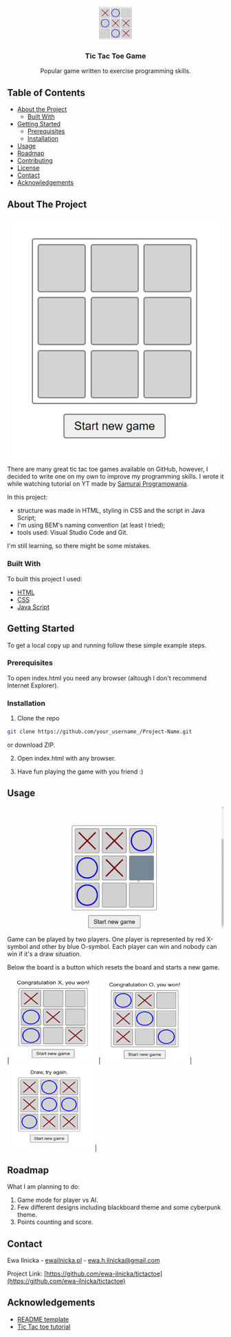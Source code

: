 

<br />
<p align="center">
  <a href="https://github.com/ewa-ilnicka/tictactoe">
    <img src="resources/view2.png" alt="View" width="80" height="80">
  </a>

  <h3 align="center">Tic Tac Toe Game</h3>

  <p align="center">
    Popular game written to exercise programming skills.
  </p>
</p>



## Table of Contents

* [About the Project](#about-the-project)
  * [Built With](#built-with)
* [Getting Started](#getting-started)
  * [Prerequisites](#prerequisites)
  * [Installation](#installation)
* [Usage](#usage)
* [Roadmap](#roadmap)
* [Contributing](#contributing)
* [License](#license)
* [Contact](#contact)
* [Acknowledgements](#acknowledgements)



## About The Project

  <img src="resources/view.png" alt="View">

There are many great tic tac toe games available on GitHub, however, I decided to write one on my own to improve my programming skills. I wrote it while watching tutorial on YT made by [Samuraj Programowania](https://www.youtube.com/channel/UC6wlzVp-5TD5xfDwiohSDeg).

In this project:
* structure was made in HTML, styling in CSS and the script in Java Script;
* I'm using BEM's naming convention (at least I tried);
* tools used: Visual Studio Code and Git.

I'm still learning, so there might be some mistakes.


### Built With
To built this project I used:
* [HTML](https://en.wikipedia.org/wiki/HTML)
* [CSS](https://en.wikipedia.org/wiki/Cascading_Style_Sheets)
* [Java Script](https://en.wikipedia.org/wiki/JavaScript)


## Getting Started

To get a local copy up and running follow these simple example steps.

### Prerequisites

To open index.html you need any browser (altough I don't recommend Internet Explorer).

### Installation

1. Clone the repo
```sh
git clone https://github.com/your_username_/Project-Name.git
```
or download ZIP.

2. Open index.html with any browser.

3. Have fun playing the game with you friend :)


## Usage
[![Sample](resources/sample.gif)]()

Game can be played by two players. One player is represented by red X-symbol and other by blue O-symbol. Each player can win and nobody can win if it's a draw situation.

Below the board is a button which resets the board and starts a new game.

| <img src="resources/X.png" alt="X won" width="200" height="200"> | <img src="resources/O.png" alt="Y won" width="200" height="200"> | <img src="resources/draw.png" alt="Draw" width="200" height="200"> |


## Roadmap

What I am planning to do:

1. Game mode for player vs AI.
2. Few different designs including blackboard theme and some cyberpunk theme.
3. Points counting and score.



## Contact

Ewa Ilnicka - [ewailnicka.pl](http://www.ewailnicka.pl/) - ewa.h.ilnicka@gmail.com

Project Link: [https://github.com/ewa-ilnicka/tictactoe](https://github.com/ewa-ilnicka/tictactoe)


## Acknowledgements

* [README template](https://github.com/othneildrew/Best-README-Template)
* [Tic Tac toe tutorial](https://www.youtube.com/watch?v=ZQq5HybEboo)


